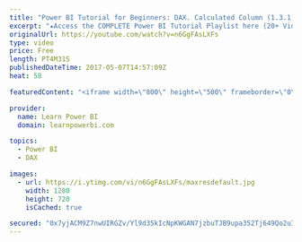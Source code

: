 ```yaml
---
title: "Power BI Tutorial for Beginners: DAX. Calculated Column (1.3.1)"
excerpt: "★Access the COMPLETE Power BI Tutorial Playlist here (20+ Videos)★ ☞ https://www.youtube.com/watch?v=1bysg... This Power BI Tutorial for Beginners & Excel Users, walks you through Step-by-Step in creating your first Power BI Dashboard (includes Download Files). This is meant as an introduction to Power"
originalUrl: https://youtube.com/watch?v=n6GgFAsLXFs
type: video
price: Free
length: PT4M31S
publishedDateTime: 2017-05-07T14:57:09Z
heat: 58

featuredContent: "<iframe width=\"800\" height=\"500\" frameborder=\"0\" src=\"https://www.youtube.com/embed/n6GgFAsLXFs\" allow=\"accelerometer; autoplay; encrypted-media; gyroscope; picture-in-picture\" allowfullscreen></iframe>"

provider:
  name: Learn Power BI
  domain: learnpowerbi.com

topics:
  - Power BI
  - DAX

images:
  - url: https://i.ytimg.com/vi/n6GgFAsLXFs/maxresdefault.jpg
    width: 1280
    height: 720
    isCached: true

secured: "0x7yjACM9Z7nwUIRGZv/Yl9d35kIcNpKWGAN7jzbuTJB9upa352Tj649Qo2uIVzAy4bOlblnpTeZVFf2PtcCAYDwInxqdErE1y8k1x9fMmpuBvocO5WRdvzgtkO+aM8Ty1Ru9vVIiQJaCKrw/xrLX3rZVpNDJnPHlKExHH+hfkbrNPyAKAc+X145dnYHRa1VnoODCOvloFBsY4dWODI+5fLrXS3Zgl742WAoOtUssqjn+ILnjjKXmanpJv5csRAJP266LSIbEbT1RYdTh49VCRpFxyeRznlzBzC1Fh4QNpUV7aRmdCX4kIuPLk1avfHDRkL4oHnp2ycXEXO089N8+fvU0tG6tPJwSDF+DBkJXCjInkbTPKAxEDxNuRBFuN7RK99EyTuVcBOZMWTkICdFbTQH61VZGxYDxcad8Qa/+rk=;NFuwFaIoR98nvInsZN180A=="
---
```


